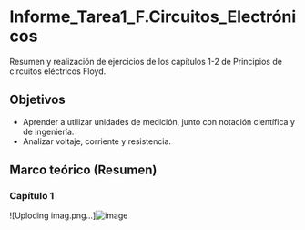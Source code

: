# Informe_Tarea1_F.Circuitos_Electrónicos
Resumen y realización de ejercicios de los capítulos 1-2 de Principios de circuitos eléctricos Floyd.
## Objetivos 
- Aprender a utilizar unidades de medición, junto con notación científica y de ingeniería.
- Analizar voltaje, corriente y resistencia.

## Marco teórico (Resumen)
### Capítulo 1
![Uploding imag.png...]![image](https://user-images.githubusercontent.com/116780907/201882021-319e1c0a-2364-48e4-8c10-825139e95d33.png)


